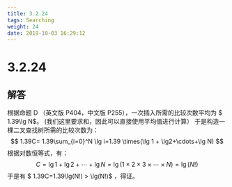 ```yaml
---
title: 3.2.24
tags: Searching
weight: 24
date: 2019-10-03 16:29:12
---
```


# 3.2.24


## 解答

根据命题 D （英文版 P404，中文版 P255），一次插入所需的比较次数平均为 $ 1.39\lg N$。
(我们这里要求和，因此可以直接使用平均值进行计算）
于是构造一棵二叉查找树所需的比较次数为：
$$
1.39C= 1.39\sum_{i=0}^N \lg i=1.39 \times(\lg 1 + \lg2+\cdots+\lg N)
$$
根据对数恒等式，有：
$$
C=\lg 1 + \lg2+\cdots+\lg N=\lg(1\times2\times3\times\cdots\times N)=\lg(N!)
$$
于是有 $ 1.39C=1.39\lg(N!) > \lg(N!)$ ，得证。
